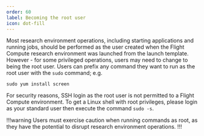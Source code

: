 ```yaml
---
order: 60
label: Becoming the root user
icon: dot-fill
---
```


Most research environment operations, including starting applications and running jobs, should be performed as the user created when the Flight Compute research environment was launched from the launch template. However - for some privileged operations, users may need to change to being the root user. Users can prefix any command they want to run as the root user with the `sudo` command; e.g.

`sudo yum install screen`

For security reasons, SSH login as the root user is not permitted to a Flight Compute environment. To get a Linux shell with root privileges, please login as your standard user then execute the command `sudo -s`.


!!!warning
Users must exercise caution when running commands as root, as they have the potential to disrupt research environment operations.
!!!